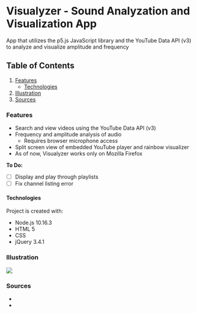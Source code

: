 # Visualyzer - Sound Analyzation and Visualization App
App that utilizes the p5.js JavaScript library and the YouTube Data API (v3) to analyze and visualize amplitude and frequency

## Table of Contents
1. [Features](#Features)
	* [Technologies](#Technologies)
2. [Illustration](#Illustration)
3. [Sources](#Sources)

### Features
* Search and view videos using the YouTube Data API (v3)
* Frequency and amplitude analysis of audio
	* Requires browser microphone access
* Split screen view of embedded YouTube player and rainbow visualizer
* As of now, Visualyzer works only on Mozilla Firefox


**To Do:**
- [ ] Display and play through playlists
- [ ] Fix channel listing error

#### Technologies
Project is created with:
- Node.js 10.16.3
- HTML 5
- CSS
- jQuery 3.4.1

### Illustration
![](https://github.com/ethelwywong/Visualyzer/blob/master/7jkgQ9KMsA.gif)
 
### Sources
- 
- 
